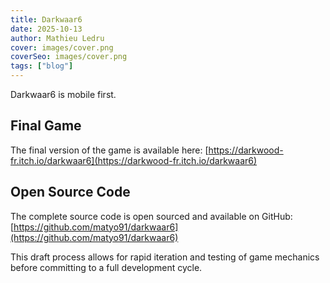 ```yaml
---
title: Darkwaar6
date: 2025-10-13
author: Mathieu Ledru
cover: images/cover.png
coverSeo: images/cover.png
tags: ["blog"]
---
```


Darkwaar6 is mobile first.

## Final Game

The final version of the game is available here: [https://darkwood-fr.itch.io/darkwaar6](https://darkwood-fr.itch.io/darkwaar6)

## Open Source Code

The complete source code is open sourced and available on GitHub: [https://github.com/matyo91/darkwaar6](https://github.com/matyo91/darkwaar6)

This draft process allows for rapid iteration and testing of game mechanics before committing to a full development cycle.
